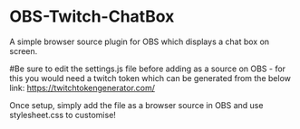 # OBS-Twitch-ChatBox
A simple browser source plugin for OBS which displays a chat box on screen.

#Be sure to edit the settings.js file before adding as a source on OBS - for this you would need a twitch token which can be generated from the below link:
https://twitchtokengenerator.com/

Once setup, simply add the file as a browser source in OBS and use stylesheet.css to customise! 
